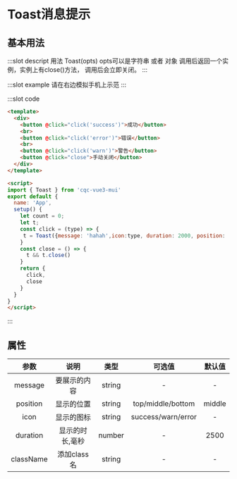 # Toast消息提示

## 基本用法

<demo-block src="http://localhost:8081/#/toast">
:::slot descript
用法 Toast(opts) opts可以是字符串 或者 对象
调用后返回一个实例，实例上有close()方法，
调用后会立即关闭。
:::

:::slot example
请在右边模拟手机上示范
:::

:::slot code
```html
<template>
  <div>
    <button @click="click('success')">成功</button>
    <br>
    <button @click="click('error')">错误</button>
    <br>
    <button @click="click('warn')">警告</button>
    <button @click="close">手动关闭</button>
  </div>
</template>

<script>
import { Toast } from 'cqc-vue3-mui'
export default {
  name: 'App',
  setup() {
    let count = 0;
    let t;
    const click = (type) => {
     t = Toast({message: 'hahah',icon:type, duration: 2000, position: 'middle'})
    }
    const close = () => {
      t && t.close()
    }
    return {
      click,
      close
    }
  }
}
</script>

```
:::
</demo-block>

## 属性

|参数|说明|类型|可选值|默认值|
|:----:|:----:|:----:|:----:|:----:|
|message|要展示的内容|string|-|-|
|position|显示的位置|string|top/middle/bottom|middle|
|icon|显示的图标|string|success/warn/error|-|
|duration|显示的时长,毫秒|number|-|2500|
|className|添加class名|string|-|-|

